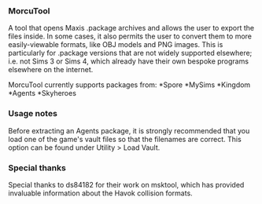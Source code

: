 ### MorcuTool

A tool that opens Maxis .package archives and allows the user to export the files inside.
In some cases, it also permits the user to convert them to more easily-viewable formats, like OBJ models and PNG images.
This is particularly for .package versions that are not widely supported elsewhere; i.e. not Sims 3 or Sims 4, which already have their own bespoke programs elsewhere on the internet.

MorcuTool currently supports packages from:
*Spore
*MySims
	*Kingdom
	*Agents
	*Skyheroes

### Usage notes

Before extracting an Agents package, it is strongly recommended that you load one of the game's vault files 
so that the filenames are correct. This option can be found under Utility > Load Vault.

### Special thanks
Special thanks to ds84182 for their work on msktool, which has provided invaluable information about the Havok collision formats.
